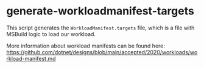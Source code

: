 # generate-workloadmanifest-targets

This script generates the `WorkloadManifest.targets` file, which is a file with MSBuild logic to load our workload.

More information about workload manifests can be found here:
https://github.com/dotnet/designs/blob/main/accepted/2020/workloads/workload-manifest.md
